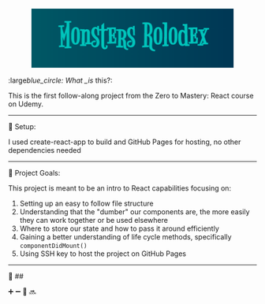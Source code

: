 <p align="center">
  <img width="410" height="120" src="./public/title.png" alt="Monsters Logo">
</p>

:large*blue_circle: What \_is* this?:

This is the first follow-along project from the Zero to Mastery: React course on Udemy.

---

:large_blue_circle: Setup:

I used create-react-app to build and GitHub Pages for hosting, no other dependencies needed

---

:large_blue_circle: Project Goals:

This project is meant to be an intro to React capabilities focusing on:

1. Setting up an easy to follow file structure
2. Understanding that the "dumber" our components are, the more easily they can work together or be used elsewhere
3. Where to store our state and how to pass it around efficiently
4. Gaining a better understanding of life cycle methods, specifically `componentDidMount()`
5. Using SSH key to host the project on GitHub Pages

---

:large_blue_circle: ##

:heavy_plus_sign:
:heavy_minus_sign:
:link:
:soon:
